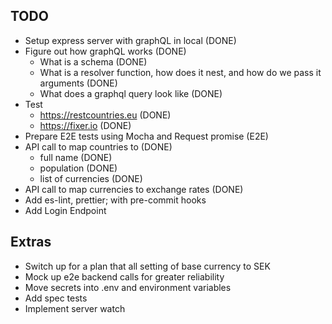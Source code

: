 ## TODO

- Setup express server with graphQL in local (DONE)
- Figure out how graphQL works (DONE)
    * What is a schema (DONE)
    * What is a resolver function, how does it nest, and how do we pass it arguments (DONE)
    * What does a graphql query look like (DONE)
- Test
    * https://restcountries.eu (DONE)
    * https://fixer.io (DONE)
- Prepare E2E tests using Mocha and Request promise (E2E)
- API call to map countries to (DONE)
    * full name (DONE)
    * population (DONE)
    * list of currencies (DONE)
- API call to map currencies to exchange rates (DONE)
- Add es-lint, prettier; with pre-commit hooks
- Add Login Endpoint

## Extras
- Switch up for a plan that all setting of base currency to SEK
- Mock up e2e backend calls for greater reliability
- Move secrets into .env and environment variables
- Add spec tests
- Implement server watch
